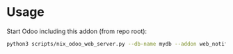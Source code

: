 # Usage

Start Odoo including this addon (from repo root):

```bash
python3 scripts/nix_odoo_web_server.py --db-name mydb --addon web_notify_upgrade
```
